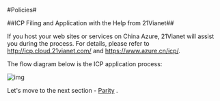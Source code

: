 #Policies#

##ICP Filing and Application with the Help from 21Vianet##

If you host your web sites or services on China Azure, 21Vianet will assist you during the process. For details, please refer to http://icp.cloud.21vianet.com/ and https://www.azure.cn/icp/.

The flow diagram below is the ICP application process:

![img](https://mncplaybook.azurewebsites.net/Content/Images/onboarding_explore_policies.png)

Let's move to the next section - [Parity](https://github.com/Azure/AzureGlobalConnectionCenter/edit/master/PlayBook/Onboarding/Explore/Parity.md) .
